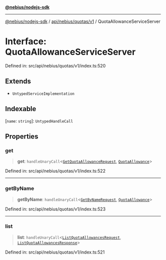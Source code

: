 [**@nebius/nodejs-sdk**](../../../../../README.md)

---

[@nebius/nodejs-sdk](../../../../../README.md) / [api/nebius/quotas/v1](../README.md) / QuotaAllowanceServiceServer

# Interface: QuotaAllowanceServiceServer

Defined in: src/api/nebius/quotas/v1/index.ts:520

## Extends

- `UntypedServiceImplementation`

## Indexable

\[`name`: `string`\]: `UntypedHandleCall`

## Properties

### get

> **get**: `handleUnaryCall`\<[`GetQuotaAllowanceRequest`](GetQuotaAllowanceRequest.md), [`QuotaAllowance`](QuotaAllowance.md)\>

Defined in: src/api/nebius/quotas/v1/index.ts:522

---

### getByName

> **getByName**: `handleUnaryCall`\<[`GetByNameRequest`](GetByNameRequest.md), [`QuotaAllowance`](QuotaAllowance.md)\>

Defined in: src/api/nebius/quotas/v1/index.ts:523

---

### list

> **list**: `handleUnaryCall`\<[`ListQuotaAllowancesRequest`](ListQuotaAllowancesRequest.md), [`ListQuotaAllowancesResponse`](ListQuotaAllowancesResponse.md)\>

Defined in: src/api/nebius/quotas/v1/index.ts:521
